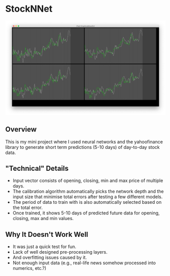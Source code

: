 # StockNNet

![Running the application](readme/example.PNG)

## Overview
This is my mini project where I used neural networks and the yahoofinance library to generate short term predictions (5-10 days) of day-to-day stock data.

## "Technical" Details
* Input vector consists of opening, closing, min and max price of multiple days.
* The calibration algorithm automatically picks the network depth and the input size that minimise total errors after testing a few different models.
* The period of data to train with is also automatically selected based on the total error.
* Once trained, it shows 5-10 days of predicted future data for opening, closing, max and min values.

## Why It Doesn't Work Well
* It was just a quick test for fun.
* Lack of well designed pre-processing layers.
* And overfitting issues caused by it.
* Not enough input data (e.g., real-life news somehow processed into numerics, etc.?)
